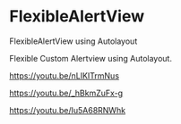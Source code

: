 # FlexibleAlertView
FlexibleAlertView using Autolayout

Flexible Custom Alertview using Autolayout.

https://youtu.be/nLIKITrmNus

https://youtu.be/_hBkmZuFx-g

https://youtu.be/Iu5A68RNWhk
